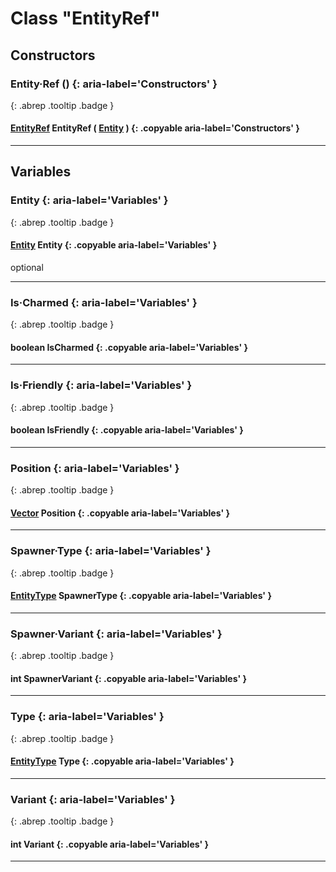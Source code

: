 # Class "EntityRef"
## Constructors
### Entity·Ref () {: aria-label='Constructors' }
[ ](#){: .abrep .tooltip .badge }
#### [EntityRef](../EntityRef) EntityRef ( [Entity](../Entity ) ) {: .copyable aria-label='Constructors' }

___ 
## Variables
### Entity {: aria-label='Variables' }
[ ](#){: .abrep .tooltip .badge }
#### [Entity](../Entity) Entity {: .copyable aria-label='Variables' }
optional 

___ 
### Is·Charmed {: aria-label='Variables' }
[ ](#){: .abrep .tooltip .badge }
#### boolean IsCharmed  {: .copyable aria-label='Variables' }

___ 
### Is·Friendly {: aria-label='Variables' }
[ ](#){: .abrep .tooltip .badge }
#### boolean IsFriendly  {: .copyable aria-label='Variables' }

___ 
### Position {: aria-label='Variables' }
[ ](#){: .abrep .tooltip .badge }
#### [Vector](../Vector) Position  {: .copyable aria-label='Variables' }

___ 
### Spawner·Type {: aria-label='Variables' }
[ ](#){: .abrep .tooltip .badge }
#### [EntityType](../enums/EntityType) SpawnerType  {: .copyable aria-label='Variables' }

___ 
### Spawner·Variant {: aria-label='Variables' }
[ ](#){: .abrep .tooltip .badge }
#### int SpawnerVariant  {: .copyable aria-label='Variables' }

___ 
### Type {: aria-label='Variables' }
[ ](#){: .abrep .tooltip .badge }
#### [EntityType](../enums/EntityType) Type  {: .copyable aria-label='Variables' }

___ 
### Variant {: aria-label='Variables' }
[ ](#){: .abrep .tooltip .badge }
#### int Variant  {: .copyable aria-label='Variables' }

___ 
